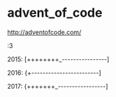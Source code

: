 # advent_of_code
http://adventofcode.com/

:3


2015: [++++++++_----------------]

2016: {+------------------------]

2017: {+++++++_-----------------]

